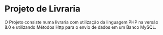 # Projeto de Livraria
O Projeto consiste numa livraria com utilização da linguagem PHP na versão 8.0 e utilizando Métodos Http para o envio de dados em um Banco MySQL.
